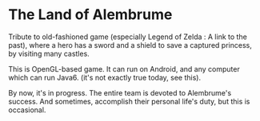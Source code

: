 # The Land of Alembrume

Tribute to old-fashioned game (especially Legend of Zelda : A link to the past), where a hero has a sword and a shield to save a captured princess, by visiting many castles.

This is OpenGL-based game. It can run on Android, and any computer which can run Java6. (it's not exactly true today, see this).

By now, it's in progress. The entire team is devoted to Alembrume's success. And sometimes, accomplish their personal life's duty, but this is occasional.
